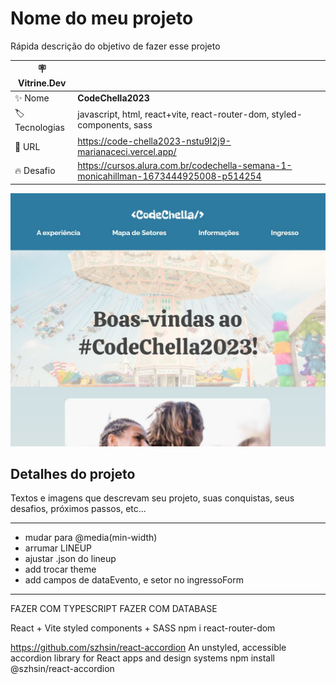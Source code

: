 # Nome do meu projeto

Rápida descrição do objetivo de fazer esse projeto

| :placard: Vitrine.Dev |     |
| -------------  | --- |
| :sparkles: Nome        | **CodeChella2023**
| :label: Tecnologias | javascript, html, react+vite, react-router-dom, styled-components, sass
| :rocket: URL         | https://code-chella2023-nstu9l2j9-marianaceci.vercel.app/
| :fire: Desafio     | https://cursos.alura.com.br/codechella-semana-1-monicahillman-1673444925008-p514254

<!-- Inserir imagem com a #vitrinedev ao final do link -->
![](./screenshot.jpg)

## Detalhes do projeto

Textos e imagens que descrevam seu projeto, suas conquistas, seus desafios, próximos passos, etc...


*************************************************
- mudar para @media(min-width)
- arrumar LINEUP
- ajustar .json do lineup
- add trocar theme
- add campos de dataEvento, e setor no ingressoForm
*************************************************


FAZER COM TYPESCRIPT
FAZER COM DATABASE









React + Vite
styled components + SASS
npm i react-router-dom

https://github.com/szhsin/react-accordion
An unstyled, accessible accordion library for React apps and design systems
npm install @szhsin/react-accordion